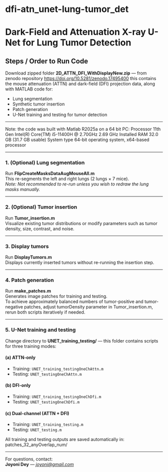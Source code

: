 # dfi-atn_unet-lung-tumor_det
# Dark-Field and Attenuation X-ray U-Net for Lung Tumor Detection

## Steps / Order to Run Code

Download zipped folder **2D_ATTN_DFI_WithDisplayNew.zip** — from zenodo repository https://doi.org/10.5281/zenodo.17495400 
this contains the mouse attenuation (ATTN) and dark-field (DFI) projection data, along with MATLAB code for:
- Lung segmentation
- Synthetic tumor insertion
- Patch generation
- U-Net training and testing for tumor detection

---
Note: the code was built with Matlab R2025a on a 64 bit PC: 
Processor	11th Gen Intel(R) Core(TM) i5-11400H @ 2.70GHz   2.69 GHz
Installed RAM	32.0 GB (31.7 GB usable)
System type	64-bit operating system, x64-based processor

---
### 1. (Optional) Lung segmentation
Run **FlipCreateMasksDataAugMouseAll.m**  
This re-segments the left and right lungs (2 lungs × 7 mice).  
*Note: Not recommended to re-run unless you wish to redraw the lung masks manually.*

---

### 2. (Optional) Tumor insertion
Run **Tumor_insertion.m**  
Visualize existing tumor distributions or modify parameters such as tumor density, size, contrast, and noise.

---

### 3. Display tumors
Run **DisplayTumors.m**  
Displays currently inserted tumors without re-running the insertion step.

---

### 4. Patch generation
Run **make_patches.m**  
Generates image patches for training and testing.  
To achieve approximately balanced numbers of tumor-positive and tumor-negative patches, adjust tumorDensity parameter in Tumor_insertion.m, rerun both scripts iteratively if needed.

---

### 5. U-Net training and testing
Change directory to **UNET_training_testing/** — this folder contains scripts for three training modes:

#### (a) ATTN-only
- Training: `UNET_training_testingOneChAttn.m`
- Testing:  `UNET_testingOneChAttn.m`

#### (b) DFI-only
- Training: `UNET_training_testingOneChDfi.m`
- Testing:  `UNET_testingOneChDfi.m`

#### (c) Dual-channel (ATTN + DFI)
- Training: `UNET_training_testing.m`
- Testing:  `UNET_testing.m`

All training and testing outputs are saved automatically in:
patches_32_anyOverlap_num/

---
For questions, contact:  
**Joyoni Dey** — *joyoni@gmail.com*
